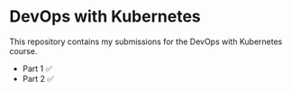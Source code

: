 # DevOps with Kubernetes 

This repository contains my submissions for the DevOps with Kubernetes course.

- Part 1  ✅
- Part 2  ✅